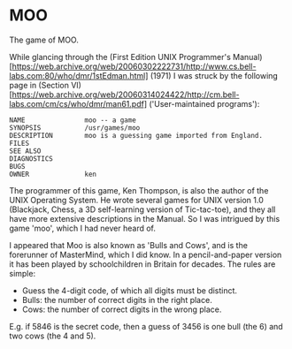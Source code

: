 # MOO
The game of MOO.

While glancing through the (First Edition UNIX Programmer's Manual)[https://web.archive.org/web/20060302222731/http://www.cs.bell-labs.com:80/who/dmr/1stEdman.html] (1971) I was struck by the following page in (Section VI)[https://web.archive.org/web/20060314024422/http://cm.bell-labs.com/cm/cs/who/dmr/man61.pdf] ('User-maintained programs'): 
```
NAME               moo -- a game      
SYNOPSIS           /usr/games/moo
DESCRIPTION        moo is a guessing game imported from England.
FILES
SEE ALSO
DIAGNOSTICS
BUGS
OWNER              ken
```
The programmer of this game, Ken Thompson, is also the author of the UNIX Operating System. He wrote several games for UNIX version 1.0 (Blackjack, Chess, a 3D self-learning version of Tic-tac-toe), and they all have more extensive descriptions in the Manual. So I was intrigued by this game 'moo', which I had never heard of.

I appeared that Moo is also known as 'Bulls and Cows', and is the forerunner of MasterMind, which I did know. In a pencil-and-paper version it has been played by schoolchildren in Britain for decades. The rules are simple:
* Guess the 4-digit code, of which all digits must be distinct.
* Bulls: the number of correct digits in the right place.
* Cows:  the number of correct digits in the wrong place.

E.g. if 5846 is the secret code, then a guess of 3456 is one bull (the 6) and two cows (the 4 and 5). 

